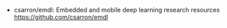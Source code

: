 * csarron/emdl: Embedded and mobile deep learning research resources  
https://github.com/csarron/emdl
